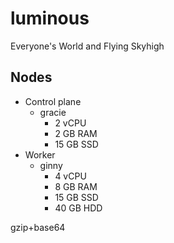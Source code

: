 # luminous

Everyone's World and Flying Skyhigh

## Nodes

- Control plane
  - gracie
    - 2 vCPU
    - 2 GB RAM
    - 15 GB SSD
- Worker
  - ginny
    - 4 vCPU
    - 8 GB RAM
    - 15 GB SSD
    - 40 GB HDD

gzip+base64
